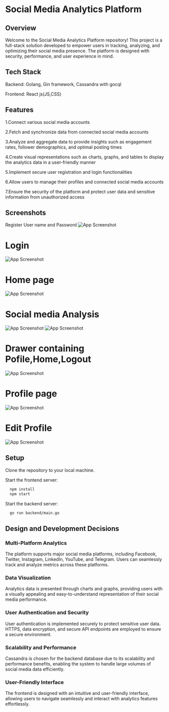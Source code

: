 
# Social Media Analytics Platform

## Overview
Welcome to the Social Media Analytics Platform repository! This project is a full-stack solution developed to empower users in tracking, analyzing, and optimizing their social media presence. The platform is designed with security, performance, and user experience in mind.




## Tech Stack

Backend: Golang, Gin framework, Cassandra with gocql

Frontend: React js(JS,CSS)


## Features

1.Connect various social media accounts

2.Fetch and synchronize data from connected social media accounts

3.Analyze and aggregate data to provide insights such as engagement rates, follower demographics, and optimal posting times

4.Create visual representations such as charts, graphs, and tables to display the analytics data in a user-friendly manner

5.Implement secure user registration and login functionalities

6.Allow users to manage their profiles and connected social media accounts

7.Ensure the security of the platform and protect user data and sensitive information from unauthorized access


## Screenshots
 Register User name and Password
![App Screenshot](https://github.com/Shanil-AV/Social-Media-Analytics/blob/master/screenshots/register.png)




# Login 
![App Screenshot](https://github.com/Shanil-AV/Social-Media-Analytics/blob/master/screenshots/login.png)




# Home page
![App Screenshot](https://github.com/Shanil-AV/Social-Media-Analytics/blob/master/screenshots/home.png)




# Social media Analysis
![App Screenshot](https://github.com/Shanil-AV/Social-Media-Analytics/blob/master/screenshots/analysis1.png)
![App Screenshot](https://github.com/Shanil-AV/Social-Media-Analytics/blob/master/screenshots/analysis2.png)




# Drawer containing Pofile,Home,Logout
![App Screenshot](https://github.com/Shanil-AV/Social-Media-Analytics/blob/master/screenshots/drawer.png)




# Profile page
![App Screenshot](https://github.com/Shanil-AV/Social-Media-Analytics/blob/master/screenshots/profile.png)





# Edit Profile
![App Screenshot](https://github.com/Shanil-AV/Social-Media-Analytics/blob/master/screenshots/editprofile.png)


## Setup

Clone the repository to your local machine.

Start the frontend server:
```bash
  npm install 
  npm start

```
Start the backend server:
```bash
  go run backend/main.go
```

## Design and Development Decisions
### Multi-Platform Analytics

The platform supports major social media platforms, including Facebook, Twitter, Instagram, LinkedIn, YouTube, and Telegram. Users can seamlessly track and analyze metrics across these platforms.

### Data Visualization

Analytics data is presented through charts and graphs, providing users with a visually appealing and easy-to-understand representation of their social media performance.

### User Authentication and Security

User authentication is implemented securely to protect sensitive user data. HTTPS, data encryption, and secure API endpoints are employed to ensure a secure environment.

### Scalability and Performance

Cassandra is chosen for the backend database due to its scalability and performance benefits, enabling the system to handle large volumes of social media data efficiently.

### User-Friendly Interface

The frontend is designed with an intuitive and user-friendly interface, allowing users to navigate seamlessly and interact with analytics features effortlessly.



    
